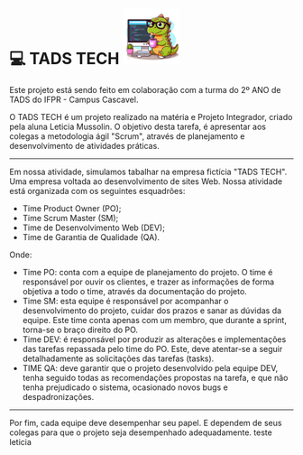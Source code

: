 # 💻 TADS TECH <img src="assets/img/logo-dino-new.png" width="100" height="100" alt="Descrição da imagem">
Este projeto está sendo feito em colaboração com a turma do 2º ANO de TADS do IFPR - Campus Cascavel.

O TADS TECH é um projeto realizado na matéria e Projeto Integrador, criado pela aluna Leticia Mussolin. O objetivo desta tarefa, é apresentar aos colegas a metodologia ágil "Scrum", através de planejamento e desenvolvimento de atividades práticas.
***
Em nossa atividade, simulamos tabalhar na empresa fictícia "TADS TECH". Uma empresa voltada ao desenvolvimento de sites Web. Nossa atividade está organizada com os seguintes esquadrões: 
- Time Product Owner (PO);
- Time Scrum Master (SM);
- Time de Desenvolvimento Web (DEV);
- Time de Garantia de Qualidade (QA).

Onde:

- Time PO: conta com a equipe de planejamento do projeto. O time é responsável por ouvir os clientes, e trazer as informações de forma objetiva a todo o time, através da documentação do projeto.
- Time SM: esta equipe é responsável por acompanhar o desenvolvimento do projeto, cuidar dos prazos e sanar as dúvidas da equipe. Este time conta apenas com um membro, que durante a sprint, torna-se o braço direito do PO.
- Time DEV: é responsável por produzir as alterações e implementações das tarefas repassada pelo time do PO. Este, deve atentar-se a seguir detalhadamente as solicitações das tarefas (tasks).
- TIME QA: deve garantir que o projeto desenvolvido pela equipe DEV, tenha seguido todas as recomendações propostas na tarefa, e que não tenha prejudicado o sistema, ocasionado novos bugs e despadronizações. 
***
Por fim, cada equipe deve desempenhar seu papel. E dependem de seus colegas para que o projeto seja desempenhado adequadamente. 
teste leticia